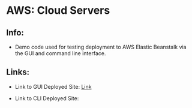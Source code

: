 # AWS: Cloud Servers

## Info:
- Demo code used for testing deployment to AWS Elastic Beanstalk via the GUI and command line interface.

## Links:

- Link to GUI Deployed Site: [Link](http://awstest-env.eba-6q6hwvyc.us-west-2.elasticbeanstalk.com/)


- Link to CLI Deployed Site: 